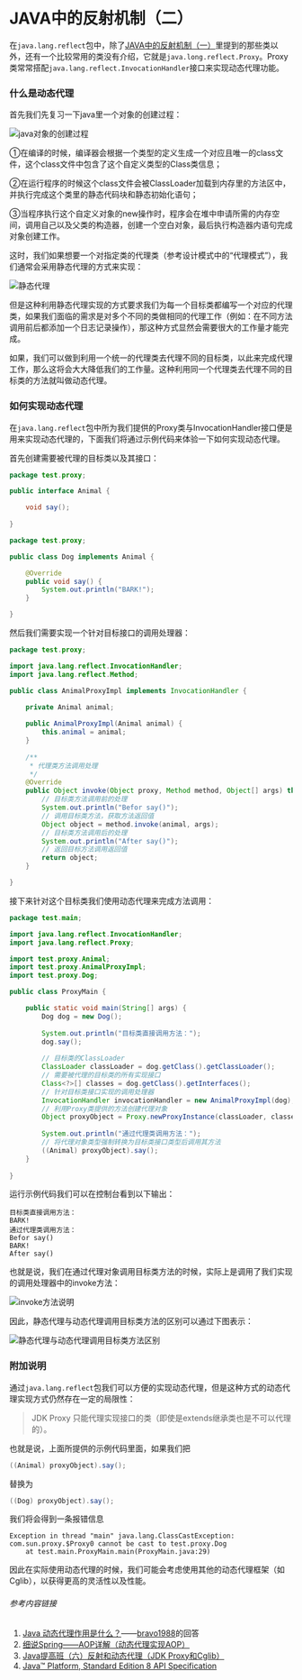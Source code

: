 # JAVA中的反射机制（二）

在`java.lang.reflect`包中，除了[JAVA中的反射机制（一）](https://github.com/PuTongGithub/Share/blob/master/java/JAVA中的反射机制%EF%BC%88一%EF%BC%89.md)里提到的那些类以外，还有一个比较常用的类没有介绍，它就是`java.long.reflect.Proxy`。Proxy类常常搭配`java.lang.reflect.InvocationHandler`接口来实现动态代理功能。



### 什么是动态代理

首先我们先复习一下java里一个对象的创建过程：

![java对象的创建过程](https://pic2.zhimg.com/80/v2-9cd31ab516bd967e1b8e68736931f8ba_hd.jpg)

①在编译的时候，编译器会根据一个类型的定义生成一个对应且唯一的class文件，这个class文件中包含了这个自定义类型的Class类信息；

②在运行程序的时候这个class文件会被ClassLoader加载到内存里的方法区中，并执行完成这个类里的静态代码块和静态初始化语句；

③当程序执行这个自定义对象的new操作时，程序会在堆中申请所需的内存空间，调用自己以及父类的构造器，创建一个空白对象，最后执行构造器内语句完成对象创建工作。

这时，我们如果想要一个对指定类的代理类（参考设计模式中的“代理模式”），我们通常会采用静态代理的方式来实现：

![静态代理](https://pic2.zhimg.com/80/v2-28223a1c03c1800052a5dfe4e6cb8c53_hd.jpg)

但是这种利用静态代理实现的方式要求我们为每一个目标类都编写一个对应的代理类，如果我们面临的需求是对多个不同的类做相同的代理工作（例如：在不同方法调用前后都添加一个日志记录操作），那这种方式显然会需要很大的工作量才能完成。

如果，我们可以做到利用一个统一的代理类去代理不同的目标类，以此来完成代理工作，那么这将会大大降低我们的工作量。这种利用同一个代理类去代理不同的目标类的方法就叫做动态代理。



### 如何实现动态代理

在`java.lang.reflect`包中所为我们提供的Proxy类与InvocationHandler接口便是用来实现动态代理的，下面我们将通过示例代码来体验一下如何实现动态代理。

首先创建需要被代理的目标类以及其接口：

```java
package test.proxy;

public interface Animal {

    void say();
    
}
```

```java
package test.proxy;

public class Dog implements Animal {

    @Override
    public void say() {
        System.out.println("BARK!");
    }

}
```

然后我们需要实现一个针对目标接口的调用处理器：

```java
package test.proxy;

import java.lang.reflect.InvocationHandler;
import java.lang.reflect.Method;

public class AnimalProxyImpl implements InvocationHandler {

    private Animal animal;
    
    public AnimalProxyImpl(Animal animal) {
        this.animal = animal;
    }
    
    /**
     * 代理类方法调用处理
     */
    @Override
    public Object invoke(Object proxy, Method method, Object[] args) throws Throwable {
        // 目标类方法调用前的处理
        System.out.println("Befor say()");
        // 调用目标类方法，获取方法返回值
        Object object = method.invoke(animal, args);
        // 目标类方法调用后的处理
        System.out.println("After say()");
        // 返回目标方法调用返回值
        return object;
    }

}
```

接下来针对这个目标类我们使用动态代理来完成方法调用：

```java
package test.main;

import java.lang.reflect.InvocationHandler;
import java.lang.reflect.Proxy;

import test.proxy.Animal;
import test.proxy.AnimalProxyImpl;
import test.proxy.Dog;

public class ProxyMain {

    public static void main(String[] args) {
        Dog dog = new Dog();
        
        System.out.println("目标类直接调用方法：");
        dog.say();
        
        // 目标类的ClassLoader
        ClassLoader classLoader = dog.getClass().getClassLoader();
        // 需要被代理的目标类的所有实现接口
        Class<?>[] classes = dog.getClass().getInterfaces();
        // 针对目标类接口实现的调用处理器
        InvocationHandler invocationHandler = new AnimalProxyImpl(dog);
        // 利用Proxy类提供的方法创建代理对象
        Object proxyObject = Proxy.newProxyInstance(classLoader, classes, invocationHandler);
        
        System.out.println("通过代理类调用方法：");
        // 将代理对象类型强制转换为目标类接口类型后调用其方法
        ((Animal) proxyObject).say();
    }
    
}
```

运行示例代码我们可以在控制台看到以下输出：

```
目标类直接调用方法：
BARK!
通过代理类调用方法：
Befor say()
BARK!
After say()
```

也就是说，我们在通过代理对象调用目标类方法的时候，实际上是调用了我们实现的调用处理器中的invoke方法：

![invoke方法说明](https://iblobs.oss-cn-beijing.aliyuncs.com/20190721000.png)

因此，静态代理与动态代理调用目标类方法的区别可以通过下图表示：

![静态代理与动态代理调用目标类方法区别](https://pic4.zhimg.com/80/v2-b5fc8b279a6152889afdfedbb0f611cc_hd.jpg)



### 附加说明

通过`java.lang.reflect`包我们可以方便的实现动态代理，但是这种方式的动态代理实现方式仍然存在一定的局限性：

> JDK Proxy 只能代理实现接口的类（即使是extends继承类也是不可以代理的）。

也就是说，上面所提供的示例代码里面，如果我们把

```java
((Animal) proxyObject).say();
```

替换为

```java
((Dog) proxyObject).say();
```

我们将会得到一条报错信息

```
Exception in thread "main" java.lang.ClassCastException: com.sun.proxy.$Proxy0 cannot be cast to test.proxy.Dog
	at test.main.ProxyMain.main(ProxyMain.java:29)
```

因此在实际使用动态代理的时候，我们可能会考虑使用其他的动态代理框架（如Cglib），以获得更高的灵活性以及性能。



###### 参考内容链接

1. [Java 动态代理作用是什么？](https://www.zhihu.com/question/20794107)——[bravo1988](https://www.zhihu.com/people/huangsunting)的回答
2. [细说Spring——AOP详解（动态代理实现AOP）](blog.csdn.net/q982151756)
3. [Java提高班（六）反射和动态代理（JDK Proxy和Cglib）](https://cloud.tencent.com/developer/article/1377435)
4. [Java™ Platform, Standard Edition 8 API Specification](https://docs.oracle.com/javase/8/docs/api/)